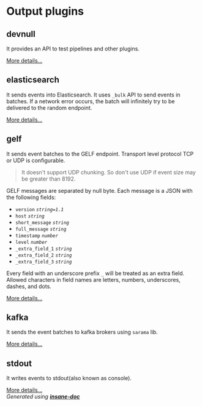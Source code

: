 # Output plugins

## devnull
It provides an API to test pipelines and other plugins.

[More details...](/plugin/output/devnull/README.md)
## elasticsearch
It sends events into Elasticsearch. It uses `_bulk` API to send events in batches.
If a network error occurs, the batch will infinitely try to be delivered to the random endpoint.

[More details...](/plugin/output/elasticsearch/README.md)
## gelf
It sends event batches to the GELF endpoint. Transport level protocol TCP or UDP is configurable.
> It doesn't support UDP chunking. So don't use UDP if event size may be greater than 8192.

GELF messages are separated by null byte. Each message is a JSON with the following fields:
* `version` *`string=1.1`*
* `host` *`string`*
* `short_message` *`string`*
* `full_message` *`string`*
* `timestamp` *`number`*
* `level` *`number`*
* `_extra_field_1` *`string`*
* `_extra_field_2` *`string`*
* `_extra_field_3` *`string`*

Every field with an underscore prefix `_` will be treated as an extra field.
Allowed characters in field names are letters, numbers, underscores, dashes, and dots.

[More details...](/plugin/output/gelf/README.md)
## kafka
It sends the event batches to kafka brokers using `sarama` lib.

[More details...](/plugin/output/kafka/README.md)
## stdout
It writes events to stdout(also known as console).

[More details...](/plugin/output/stdout/README.md)
<br>*Generated using [__insane-doc__](https://github.com/vitkovskii/insane-doc)*